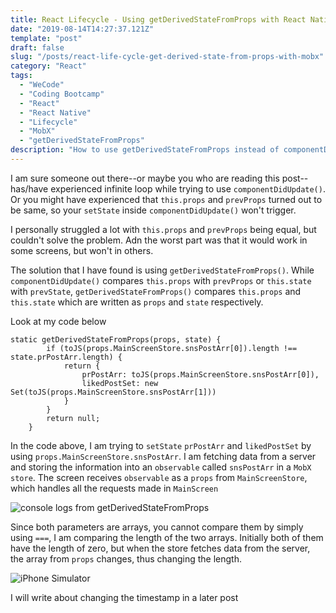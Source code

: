 ```yaml
---
title: React Lifecycle - Using getDerivedStateFromProps with React Native and MobX
date: "2019-08-14T14:27:37.121Z"
template: "post"
draft: false
slug: "/posts/react-life-cycle-get-derived-state-from-props-with-mobx"
category: "React"
tags:
  - "WeCode"
  - "Coding Bootcamp"
  - "React"
  - "React Native"
  - "Lifecycle"
  - "MobX"
  - "getDerivedStateFromProps"
description: "How to use getDerivedStateFromProps instead of componentDidUpdate"
---
```


I am sure someone out there--or maybe you who are reading this post--has/have experienced infinite loop while trying to use `componentDidUpdate()`. Or you might have experienced that `this.props` and `prevProps` turned out to be same, so your `setState` inside `componentDidUpdate()` won't trigger.

I personally struggled a lot with `this.props` and `prevProps` being equal, but couldn't solve the problem. Adn the worst part was that it would work in some screens, but won't in others.

The solution that I have found is using `getDerivedStateFromProps()`. While `componentDidUpdate()` compares `this.props` with `prevProps` or `this.state` with `prevState`, `getDerivedStateFromProps()` compares `this.props` and `this.state` which are written as `props` and `state` respectively.

Look at my code below

```
static getDerivedStateFromProps(props, state) {
        if (toJS(props.MainScreenStore.snsPostArr[0]).length !== state.prPostArr.length) {
            return {
                prPostArr: toJS(props.MainScreenStore.snsPostArr[0]),
                likedPostSet: new Set(toJS(props.MainScreenStore.snsPostArr[1]))
            }
        }
        return null;
    }
```

In the code above, I am trying to `setState` `prPostArr` and `likedPostSet` by using `props.MainScreenStore.snsPostArr`. I am fetching data from a server and storing the information into an `observable` called `snsPostArr` in a `MobX store`. The screen receives `observable` as a `props` from `MainScreenStore`, which handles all the requests made in `MainScreen`

![console logs from getDerivedStateFromProps](https://scontent-icn1-1.xx.fbcdn.net/v/t1.0-9/69336415_10219573739995003_5495412085456109568_n.jpg?_nc_cat=107&_nc_eui2=AeHeNzCxq53g06myCRPZzTYxjOPVBfNNOXSFhqfm7hXjR57BI6yyNUUt6gOxPfaZRp2ET59PczlEK707VjsINBi3Ro8DifNNkrXbVs870wTPTg&_nc_oc=AQmuevn132BoKchtXMlt-yPVxxZ6pWYPDGS2_CLlvSmbMwqDeNCc4bJCW2iuiV483iQ&_nc_ht=scontent-icn1-1.xx&oh=4635c18a9e8eb6058c336e3d8519ca80&oe=5E1606EA)

Since both parameters are arrays, you cannot compare them by simply using `===`, I am comparing the length of the two arrays. Initially both of them have the length of zero, but when the store fetches data from the server, the array from `props` changes, thus changing the length.

![iPhone Simulator](https://scontent-icn1-1.xx.fbcdn.net/v/t1.0-9/68536951_10219573747355187_4747634622542643200_n.jpg?_nc_cat=109&_nc_eui2=AeGhYQeQJYys75YQjbuhqREOamP-ebJ-BO_-n32QJn-yvOOKKollYbMxo9G7ymGayhAO4rCtd8PhBq6ocoHd5OzzCZBuxmUvkmb20DPEYTTmNQ&_nc_oc=AQlHNJT-h8gYLBqESNBg0F9y1DX5Pf5DGmGWOJccOXpAOmSyPFNw_-AJoI1lNa08wIU&_nc_ht=scontent-icn1-1.xx&oh=463d669a534169eb83cf512188228cff&oe=5DDB3625)

I will write about changing the timestamp in a later post
